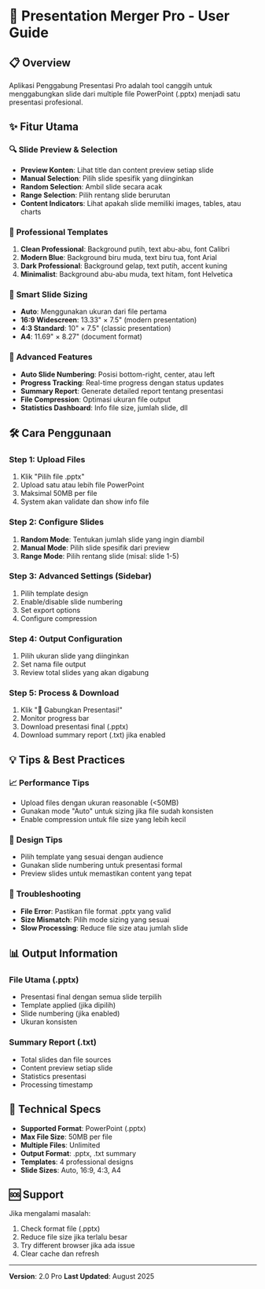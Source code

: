 # 🚀 Presentation Merger Pro - User Guide

## 📋 Overview
Aplikasi Penggabung Presentasi Pro adalah tool canggih untuk menggabungkan slide dari multiple file PowerPoint (.pptx) menjadi satu presentasi profesional.

## ✨ Fitur Utama

### 🔍 **Slide Preview & Selection**
- **Preview Konten**: Lihat title dan content preview setiap slide
- **Manual Selection**: Pilih slide spesifik yang diinginkan
- **Random Selection**: Ambil slide secara acak
- **Range Selection**: Pilih rentang slide berurutan
- **Content Indicators**: Lihat apakah slide memiliki images, tables, atau charts

### 🎨 **Professional Templates**
1. **Clean Professional**: Background putih, text abu-abu, font Calibri
2. **Modern Blue**: Background biru muda, text biru tua, font Arial
3. **Dark Professional**: Background gelap, text putih, accent kuning
4. **Minimalist**: Background abu-abu muda, text hitam, font Helvetica

### 📐 **Smart Slide Sizing**
- **Auto**: Menggunakan ukuran dari file pertama
- **16:9 Widescreen**: 13.33" × 7.5" (modern presentation)
- **4:3 Standard**: 10" × 7.5" (classic presentation)
- **A4**: 11.69" × 8.27" (document format)

### 📄 **Advanced Features**
- **Auto Slide Numbering**: Posisi bottom-right, center, atau left
- **Progress Tracking**: Real-time progress dengan status updates
- **Summary Report**: Generate detailed report tentang presentasi
- **File Compression**: Optimasi ukuran file output
- **Statistics Dashboard**: Info file size, jumlah slide, dll

## 🛠️ Cara Penggunaan

### Step 1: Upload Files
1. Klik "Pilih file .pptx"
2. Upload satu atau lebih file PowerPoint
3. Maksimal 50MB per file
4. System akan validate dan show info file

### Step 2: Configure Slides
1. **Random Mode**: Tentukan jumlah slide yang ingin diambil
2. **Manual Mode**: Pilih slide spesifik dari preview
3. **Range Mode**: Pilih rentang slide (misal: slide 1-5)

### Step 3: Advanced Settings (Sidebar)
1. Pilih template design
2. Enable/disable slide numbering
3. Set export options
4. Configure compression

### Step 4: Output Configuration
1. Pilih ukuran slide yang diinginkan
2. Set nama file output
3. Review total slides yang akan digabung

### Step 5: Process & Download
1. Klik "🚀 Gabungkan Presentasi!"
2. Monitor progress bar
3. Download presentasi final (.pptx)
4. Download summary report (.txt) jika enabled

## 💡 Tips & Best Practices

### 📈 **Performance Tips**
- Upload files dengan ukuran reasonable (<50MB)
- Gunakan mode "Auto" untuk sizing jika file sudah konsisten
- Enable compression untuk file size yang lebih kecil

### 🎨 **Design Tips**
- Pilih template yang sesuai dengan audience
- Gunakan slide numbering untuk presentasi formal
- Preview slides untuk memastikan content yang tepat

### 🔧 **Troubleshooting**
- **File Error**: Pastikan file format .pptx yang valid
- **Size Mismatch**: Pilih mode sizing yang sesuai
- **Slow Processing**: Reduce file size atau jumlah slide

## 📊 **Output Information**

### File Utama (.pptx)
- Presentasi final dengan semua slide terpilih
- Template applied (jika dipilih)
- Slide numbering (jika enabled)
- Ukuran konsisten

### Summary Report (.txt)
- Total slides dan file sources
- Content preview setiap slide
- Statistics presentasi
- Processing timestamp

## 🔧 **Technical Specs**
- **Supported Format**: PowerPoint (.pptx)
- **Max File Size**: 50MB per file
- **Multiple Files**: Unlimited
- **Output Format**: .pptx, .txt summary
- **Templates**: 4 professional designs
- **Slide Sizes**: Auto, 16:9, 4:3, A4

## 🆘 **Support**
Jika mengalami masalah:
1. Check format file (.pptx)
2. Reduce file size jika terlalu besar
3. Try different browser jika ada issue
4. Clear cache dan refresh

---
**Version**: 2.0 Pro
**Last Updated**: August 2025
